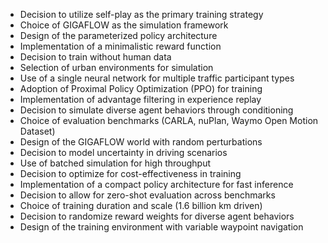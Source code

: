 - Decision to utilize self-play as the primary training strategy
- Choice of GIGAFLOW as the simulation framework
- Design of the parameterized policy architecture
- Implementation of a minimalistic reward function
- Decision to train without human data
- Selection of urban environments for simulation
- Use of a single neural network for multiple traffic participant types
- Adoption of Proximal Policy Optimization (PPO) for training
- Implementation of advantage filtering in experience replay
- Decision to simulate diverse agent behaviors through conditioning
- Choice of evaluation benchmarks (CARLA, nuPlan, Waymo Open Motion Dataset)
- Design of the GIGAFLOW world with random perturbations
- Decision to model uncertainty in driving scenarios
- Use of batched simulation for high throughput
- Decision to optimize for cost-effectiveness in training
- Implementation of a compact policy architecture for fast inference
- Decision to allow for zero-shot evaluation across benchmarks
- Choice of training duration and scale (1.6 billion km driven)
- Decision to randomize reward weights for diverse agent behaviors
- Design of the training environment with variable waypoint navigation